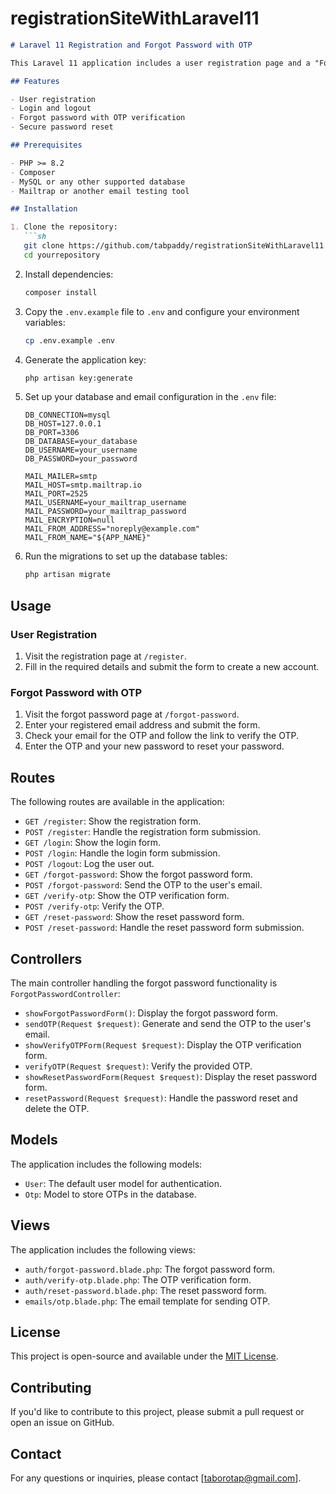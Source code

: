 # registrationSiteWithLaravel11
```markdown
# Laravel 11 Registration and Forgot Password with OTP

This Laravel 11 application includes a user registration page and a "Forgot Password" feature that uses OTP (One-Time Password) verification sent to the user's email.

## Features

- User registration
- Login and logout
- Forgot password with OTP verification
- Secure password reset

## Prerequisites

- PHP >= 8.2
- Composer
- MySQL or any other supported database
- Mailtrap or another email testing tool

## Installation

1. Clone the repository:
   ```sh
   git clone https://github.com/tabpaddy/registrationSiteWithLaravel11.git
   cd yourrepository
   ```

2. Install dependencies:
   ```sh
   composer install
   ```

3. Copy the `.env.example` file to `.env` and configure your environment variables:
   ```sh
   cp .env.example .env
   ```

4. Generate the application key:
   ```sh
   php artisan key:generate
   ```

5. Set up your database and email configuration in the `.env` file:
   ```env
   DB_CONNECTION=mysql
   DB_HOST=127.0.0.1
   DB_PORT=3306
   DB_DATABASE=your_database
   DB_USERNAME=your_username
   DB_PASSWORD=your_password

   MAIL_MAILER=smtp
   MAIL_HOST=smtp.mailtrap.io
   MAIL_PORT=2525
   MAIL_USERNAME=your_mailtrap_username
   MAIL_PASSWORD=your_mailtrap_password
   MAIL_ENCRYPTION=null
   MAIL_FROM_ADDRESS="noreply@example.com"
   MAIL_FROM_NAME="${APP_NAME}"
   ```

6. Run the migrations to set up the database tables:
   ```sh
   php artisan migrate
   ```

## Usage

### User Registration

1. Visit the registration page at `/register`.
2. Fill in the required details and submit the form to create a new account.

### Forgot Password with OTP

1. Visit the forgot password page at `/forgot-password`.
2. Enter your registered email address and submit the form.
3. Check your email for the OTP and follow the link to verify the OTP.
4. Enter the OTP and your new password to reset your password.

## Routes

The following routes are available in the application:

- `GET /register`: Show the registration form.
- `POST /register`: Handle the registration form submission.
- `GET /login`: Show the login form.
- `POST /login`: Handle the login form submission.
- `POST /logout`: Log the user out.
- `GET /forgot-password`: Show the forgot password form.
- `POST /forgot-password`: Send the OTP to the user's email.
- `GET /verify-otp`: Show the OTP verification form.
- `POST /verify-otp`: Verify the OTP.
- `GET /reset-password`: Show the reset password form.
- `POST /reset-password`: Handle the reset password form submission.

## Controllers

The main controller handling the forgot password functionality is `ForgotPasswordController`:

- `showForgotPasswordForm()`: Display the forgot password form.
- `sendOTP(Request $request)`: Generate and send the OTP to the user's email.
- `showVerifyOTPForm(Request $request)`: Display the OTP verification form.
- `verifyOTP(Request $request)`: Verify the provided OTP.
- `showResetPasswordForm(Request $request)`: Display the reset password form.
- `resetPassword(Request $request)`: Handle the password reset and delete the OTP.

## Models

The application includes the following models:

- `User`: The default user model for authentication.
- `Otp`: Model to store OTPs in the database.

## Views

The application includes the following views:

- `auth/forgot-password.blade.php`: The forgot password form.
- `auth/verify-otp.blade.php`: The OTP verification form.
- `auth/reset-password.blade.php`: The reset password form.
- `emails/otp.blade.php`: The email template for sending OTP.

## License

This project is open-source and available under the [MIT License](LICENSE).

## Contributing

If you'd like to contribute to this project, please submit a pull request or open an issue on GitHub.

## Contact

For any questions or inquiries, please contact [taborotap@gmail.com].

```

